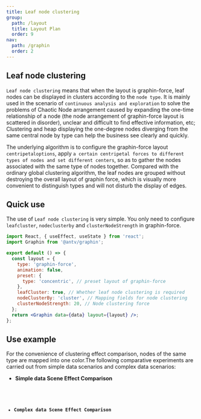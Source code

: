 ```yaml
---
title: Leaf node clustering
group:
  path: /layout
  title: Layout Plan
  order: 9
nav:
  path: /graphin
  order: 2
---
```


## Leaf node clustering

`Leaf node clustering` means that when the layout is graphin-force, leaf nodes can be displayed in clusters according to the `node type`. It is mainly used in the scenario of `continuous analysis and exploration` to solve the problems of Chaotic Node arrangement caused by expanding the one-time relationship of a node (the node arrangement of graphin-force layout is scattered in disorder), unclear and difficult to find effective information, etc; Clustering and heap displaying the one-degree nodes diverging from the same central node by type can help the business see clearly and quickly.

The underlying algorithm is to configure the graphin-force layout `centripetaloptions`, apply `a certain centripetal forces to different types of nodes and set different centers`, so as to gather the nodes associated with the same type of nodes together. Compared with the ordinary global clustering algorithm, the leaf nodes are grouped without destroying the overall layout of graphin force, which is visually more convenient to distinguish types and will not disturb the display of edges.

## Quick use
The use of `Leaf node clustering` is very simple. You only need to configure `leafcluster`, `nodeclusterby` and `clusterNodeStrength`  in graphin-force.

```jsx | pure
import React, { useEffect, useState } from 'react';
import Graphin from '@antv/graphin';

export default () => {
  const layout = {
    type: 'graphin-force',
    animation: false,
    preset: {
      type: 'concentric', // preset layout of graphin-force
    },
    leafCluster: true, // Whether leaf node clustering is required
    nodeClusterBy: 'cluster', // Mapping fields for node clustering
    clusterNodeStrength: 20, // Node clustering force
  };
  return <Graphin data={data} layout={layout} />;
};
```

## Use example
For the convenience of clustering effect comparison, nodes of the same type are mapped into one color.The following comparative experiments are carried out from simple data scenarios and complex data scenarios:
- **Simple data Scene Effect Comparison**
<code src='./demos/simple.tsx'>

- **Complex data Scene Effect Comparison**
<code src='./demos/complex.tsx'>

